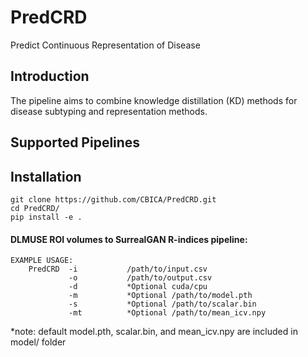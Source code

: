 # PredCRD
Predict Continuous Representation of Disease

## Introduction
The pipeline aims to combine knowledge distillation (KD) methods for disease subtyping and representation methods.

## Supported Pipelines

## Installation
```
git clone https://github.com/CBICA/PredCRD.git
cd PredCRD/
pip install -e .
```

#### DLMUSE ROI volumes to SurrealGAN R-indices pipeline:
```
EXAMPLE USAGE:
    PredCRD  -i           /path/to/input.csv
             -o           /path/to/output.csv
             -d           *Optional cuda/cpu
             -m           *Optional /path/to/model.pth
             -s           *Optional /path/to/scalar.bin
             -mt          *Optional /path/to/mean_icv.npy
```
*note: default model.pth, scalar.bin, and mean_icv.npy are included in model/ folder
